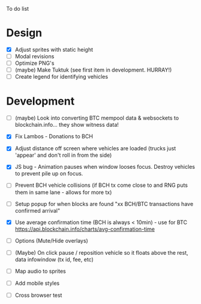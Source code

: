 To do list

Design
===

- [X] Adjust sprites with static height
- [ ] Modal revisions
- [ ] Optimize PNG's
- [ ] (maybe) Make Tuktuk (see first item in development. HURRAY!)
- [ ] Create legend for identifying vehicles

Development 
===

- [ ] (maybe) Look into converting BTC mempool data & websockets to blockchain.info... they show witness data!
- [X] Fix Lambos - Donations to BCH
- [X] Adjust distance off screen where vehicles are loaded (trucks just 'appear' and don't roll in from the side)
- [X] JS bug - Animation pauses when window looses focus. Destroy vehicles to prevent pile up on focus.
- [ ] Prevent BCH vehicle collisions (if BCH tx come close to and RNG puts them in same lane - allows for more tx)
- [ ] Setup popup for when blocks are found "xx BCH/BTC transactions have confirmed arrival"
- [X] Use average confirmation time (BCH is always < 10min) - use for BTC https://api.blockchain.info/charts/avg-confirmation-time
- [ ] Options (Mute/Hide overlays)
- [ ] (Maybe) On click pause / reposition vehicle so it floats above the rest, data infowindow (tx id, fee, etc)
- [ ] Map audio to sprites
- [ ] Add mobile styles
- [ ] Cross browser test

